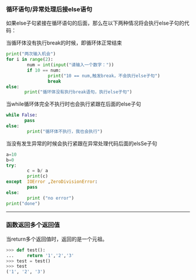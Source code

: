 ### **循环语句/异常处理后接else语句**
如果else子句紧接在循环语句的后面，那么在以下两种情况将会执行else子句的代码：
 
当循环体没有执行break的时候，即循环体正常结束
```python
print("两次输入机会")
for i in range(2):
        num = int(input("请输入一个数字："))
        if 10 == num:
                print("10 == num,触发break，不会执行else子句")
                break
else:
       print("循环体没有执行break语句，执行else子句")
```
当while循环体完全不执行时也会执行紧跟在后面的else子句
```python
while False:
       pass
else:
        print("循环体不执行，我也会执行")
```
当没有发生异常的时候会执行紧跟在异常处理代码后面的elsSe子句
```python
a=10
b=0
try:
        c = b/ a
        print(c)
except  IOError ,ZeroDivisionError:
        pass
else:
        print ("no error")
print("done")
```
***
### **函数返回多个返回值**

当return多个返回值时，返回的是一个元祖。
```python
>>> def test():
...     return '1','2','3'
>>> test = test()
>>> test
('1', '2', '3')
```
